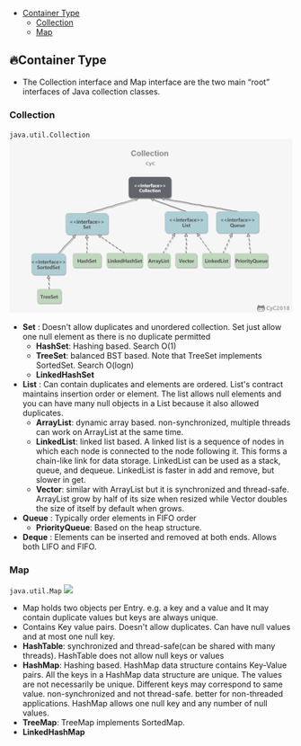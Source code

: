* [Container Type](#fireContainer-Type)
    * [Collection](#Collection)
    * [Map](#Map)

## :fire:Container Type
* The Collection interface and Map interface are the two main “root” interfaces of Java collection classes.
### Collection 
`java.util.Collection`
![](./photo/Collection.png)
* **Set** : Doesn't allow duplicates and unordered collection. Set just allow one null element as there is no duplicate permitted
    * **HashSet**: Hashing based. Search O(1)
    * **TreeSet**: balanced BST based. Note that TreeSet implements SortedSet. Search O(logn)
    * **LinkedHashSet**
* **List** : Can contain duplicates and elements are ordered. List's contract maintains insertion order or element. The list allows null elements and you can have many null objects in a List because it also allowed duplicates.
    * **ArrayList**: dynamic array based. non-synchronized, multiple threads can work on ArrayList at the same time.
    * **LinkedList**: linked list based. A linked list is a sequence of nodes in which each node is connected to the node following it. This forms a chain-like link for data storage. LinkedList can be used as a stack, queue, and dequeue. LinkedList is faster in add and remove, but slower in get.
    * **Vector**: similar with ArrayList but it is synchronized and thread-safe. ArrayList grow by half of its size when resized while Vector doubles the size of itself by default when grows.
* **Queue** : Typically order elements in FIFO order
    * **PriorityQueue**: Based on the heap structure.
* **Deque** : Elements can be inserted and removed at both ends. Allows both LIFO and FIFO. 

### Map
`java.util.Map`
![](https://camo.githubusercontent.com/cd126ae7572489beead8b33f3a26a5a0bb1f288e/68747470733a2f2f63732d6e6f7465732d313235363130393739362e636f732e61702d6775616e677a686f752e6d7971636c6f75642e636f6d2f696d6167652d32303139313230383232343735373835352e706e67)
* Map holds two objects per Entry. e.g. a key and a value and It may contain duplicate values but keys are always unique.
* Contains Key value pairs. Doesn't allow duplicates. Can have null values and at most one null key. 
* **HashTable**: synchronized and thread-safe(can be shared with many threads). HashTable does not allow null keys or values
* **HashMap**: Hashing based. HashMap data structure contains Key-Value pairs. All the keys in a HashMap data structure are unique. The values are not necessarily be unique. Different keys may correspond to same value. non-synchronized and not thread-safe. better for non-threaded applications. HashMap allows one null key and any number of null values.
* **TreeMap**: TreeMap implements SortedMap.  
* **LinkedHashMap**
